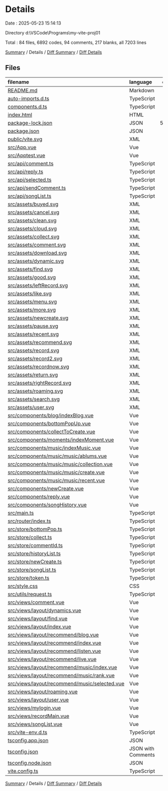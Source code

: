 # Details

Date : 2025-05-23 15:14:13

Directory d:\\VSCode\\Programs\\my-vite-proj01

Total : 84 files,  6892 codes, 94 comments, 217 blanks, all 7203 lines

[Summary](results.md) / Details / [Diff Summary](diff.md) / [Diff Details](diff-details.md)

## Files
| filename | language | code | comment | blank | total |
| :--- | :--- | ---: | ---: | ---: | ---: |
| [README.md](/README.md) | Markdown | 3 | 0 | 3 | 6 |
| [auto-imports.d.ts](/auto-imports.d.ts) | TypeScript | 5 | 6 | 1 | 12 |
| [components.d.ts](/components.d.ts) | TypeScript | 27 | 6 | 2 | 35 |
| [index.html](/index.html) | HTML | 18 | 0 | 1 | 19 |
| [package-lock.json](/package-lock.json) | JSON | 5,163 | 0 | 1 | 5,164 |
| [package.json](/package.json) | JSON | 37 | 0 | 1 | 38 |
| [public/vite.svg](/public/vite.svg) | XML | 1 | 0 | 0 | 1 |
| [src/App.vue](/src/App.vue) | Vue | 7 | 0 | 4 | 11 |
| [src/Apptest.vue](/src/Apptest.vue) | Vue | 22 | 0 | 5 | 27 |
| [src/api/comment.ts](/src/api/comment.ts) | TypeScript | 9 | 0 | 1 | 10 |
| [src/api/reply.ts](/src/api/reply.ts) | TypeScript | 10 | 0 | 1 | 11 |
| [src/api/selected.ts](/src/api/selected.ts) | TypeScript | 10 | 3 | 3 | 16 |
| [src/api/sendComment.ts](/src/api/sendComment.ts) | TypeScript | 11 | 0 | 1 | 12 |
| [src/api/songList.ts](/src/api/songList.ts) | TypeScript | 9 | 0 | 2 | 11 |
| [src/assets/buyed.svg](/src/assets/buyed.svg) | XML | 1 | 0 | 0 | 1 |
| [src/assets/cancel.svg](/src/assets/cancel.svg) | XML | 1 | 0 | 0 | 1 |
| [src/assets/clean.svg](/src/assets/clean.svg) | XML | 1 | 0 | 0 | 1 |
| [src/assets/cloud.svg](/src/assets/cloud.svg) | XML | 1 | 0 | 0 | 1 |
| [src/assets/collect.svg](/src/assets/collect.svg) | XML | 1 | 0 | 0 | 1 |
| [src/assets/comment.svg](/src/assets/comment.svg) | XML | 1 | 0 | 0 | 1 |
| [src/assets/download.svg](/src/assets/download.svg) | XML | 1 | 0 | 0 | 1 |
| [src/assets/dynamic.svg](/src/assets/dynamic.svg) | XML | 1 | 0 | 0 | 1 |
| [src/assets/find.svg](/src/assets/find.svg) | XML | 1 | 0 | 0 | 1 |
| [src/assets/good.svg](/src/assets/good.svg) | XML | 1 | 0 | 0 | 1 |
| [src/assets/leftRecord.svg](/src/assets/leftRecord.svg) | XML | 1 | 0 | 0 | 1 |
| [src/assets/like.svg](/src/assets/like.svg) | XML | 1 | 0 | 0 | 1 |
| [src/assets/menu.svg](/src/assets/menu.svg) | XML | 1 | 0 | 0 | 1 |
| [src/assets/more.svg](/src/assets/more.svg) | XML | 1 | 0 | 0 | 1 |
| [src/assets/newcreate.svg](/src/assets/newcreate.svg) | XML | 1 | 0 | 0 | 1 |
| [src/assets/pause.svg](/src/assets/pause.svg) | XML | 1 | 0 | 0 | 1 |
| [src/assets/recent.svg](/src/assets/recent.svg) | XML | 1 | 0 | 0 | 1 |
| [src/assets/recommend.svg](/src/assets/recommend.svg) | XML | 1 | 0 | 0 | 1 |
| [src/assets/record.svg](/src/assets/record.svg) | XML | 1 | 0 | 0 | 1 |
| [src/assets/record2.svg](/src/assets/record2.svg) | XML | 1 | 0 | 0 | 1 |
| [src/assets/recordnow.svg](/src/assets/recordnow.svg) | XML | 1 | 0 | 0 | 1 |
| [src/assets/return.svg](/src/assets/return.svg) | XML | 1 | 0 | 0 | 1 |
| [src/assets/rightRecord.svg](/src/assets/rightRecord.svg) | XML | 1 | 0 | 0 | 1 |
| [src/assets/roaming.svg](/src/assets/roaming.svg) | XML | 1 | 0 | 0 | 1 |
| [src/assets/search.svg](/src/assets/search.svg) | XML | 1 | 0 | 0 | 1 |
| [src/assets/user.svg](/src/assets/user.svg) | XML | 1 | 0 | 0 | 1 |
| [src/components/blog/indexBlog.vue](/src/components/blog/indexBlog.vue) | Vue | 5 | 0 | 1 | 6 |
| [src/components/bottomPopUp.vue](/src/components/bottomPopUp.vue) | Vue | 37 | 3 | 9 | 49 |
| [src/components/collectToCreate.vue](/src/components/collectToCreate.vue) | Vue | 33 | 2 | 8 | 43 |
| [src/components/moments/indexMoment.vue](/src/components/moments/indexMoment.vue) | Vue | 5 | 0 | 1 | 6 |
| [src/components/music/indexMusic.vue](/src/components/music/indexMusic.vue) | Vue | 55 | 1 | 3 | 59 |
| [src/components/music/music/ablums.vue](/src/components/music/music/ablums.vue) | Vue | 5 | 0 | 1 | 6 |
| [src/components/music/music/collection.vue](/src/components/music/music/collection.vue) | Vue | 72 | 0 | 6 | 78 |
| [src/components/music/music/create.vue](/src/components/music/music/create.vue) | Vue | 72 | 0 | 8 | 80 |
| [src/components/music/music/recent.vue](/src/components/music/music/recent.vue) | Vue | 5 | 0 | 1 | 6 |
| [src/components/newCreate.vue](/src/components/newCreate.vue) | Vue | 41 | 2 | 5 | 48 |
| [src/components/reply.vue](/src/components/reply.vue) | Vue | 88 | 9 | 8 | 105 |
| [src/components/songHistory.vue](/src/components/songHistory.vue) | Vue | 66 | 2 | 8 | 76 |
| [src/main.ts](/src/main.ts) | TypeScript | 13 | 0 | 2 | 15 |
| [src/router/index.ts](/src/router/index.ts) | TypeScript | 75 | 1 | 7 | 83 |
| [src/store/bottomPop.ts](/src/store/bottomPop.ts) | TypeScript | 10 | 0 | 1 | 11 |
| [src/store/collect.ts](/src/store/collect.ts) | TypeScript | 12 | 0 | 2 | 14 |
| [src/store/commentId.ts](/src/store/commentId.ts) | TypeScript | 12 | 0 | 1 | 13 |
| [src/store/historyList.ts](/src/store/historyList.ts) | TypeScript | 10 | 0 | 1 | 11 |
| [src/store/newCreate.ts](/src/store/newCreate.ts) | TypeScript | 33 | 0 | 5 | 38 |
| [src/store/songList.ts](/src/store/songList.ts) | TypeScript | 16 | 0 | 2 | 18 |
| [src/store/token.ts](/src/store/token.ts) | TypeScript | 10 | 1 | 1 | 12 |
| [src/style.css](/src/style.css) | CSS | 8 | 0 | 4 | 12 |
| [src/utils/request.ts](/src/utils/request.ts) | TypeScript | 16 | 9 | 4 | 29 |
| [src/views/comment.vue](/src/views/comment.vue) | Vue | 123 | 8 | 8 | 139 |
| [src/views/layout/dynamics.vue](/src/views/layout/dynamics.vue) | Vue | 5 | 0 | 3 | 8 |
| [src/views/layout/find.vue](/src/views/layout/find.vue) | Vue | 5 | 0 | 3 | 8 |
| [src/views/layout/index.vue](/src/views/layout/index.vue) | Vue | 49 | 5 | 4 | 58 |
| [src/views/layout/recommend/blog.vue](/src/views/layout/recommend/blog.vue) | Vue | 5 | 0 | 3 | 8 |
| [src/views/layout/recommend/index.vue](/src/views/layout/recommend/index.vue) | Vue | 25 | 0 | 4 | 29 |
| [src/views/layout/recommend/listen.vue](/src/views/layout/recommend/listen.vue) | Vue | 5 | 0 | 3 | 8 |
| [src/views/layout/recommend/live.vue](/src/views/layout/recommend/live.vue) | Vue | 5 | 0 | 3 | 8 |
| [src/views/layout/recommend/music/index.vue](/src/views/layout/recommend/music/index.vue) | Vue | 13 | 0 | 3 | 16 |
| [src/views/layout/recommend/music/rank.vue](/src/views/layout/recommend/music/rank.vue) | Vue | 5 | 0 | 2 | 7 |
| [src/views/layout/recommend/music/selected.vue](/src/views/layout/recommend/music/selected.vue) | Vue | 128 | 3 | 16 | 147 |
| [src/views/layout/roaming.vue](/src/views/layout/roaming.vue) | Vue | 5 | 0 | 3 | 8 |
| [src/views/layout/user.vue](/src/views/layout/user.vue) | Vue | 109 | 9 | 8 | 126 |
| [src/views/mylogin.vue](/src/views/mylogin.vue) | Vue | 76 | 5 | 9 | 90 |
| [src/views/recordMain.vue](/src/views/recordMain.vue) | Vue | 65 | 7 | 7 | 79 |
| [src/views/songList.vue](/src/views/songList.vue) | Vue | 124 | 7 | 12 | 143 |
| [src/vite-env.d.ts](/src/vite-env.d.ts) | TypeScript | 0 | 1 | 1 | 2 |
| [tsconfig.app.json](/tsconfig.app.json) | JSON | 15 | 1 | 3 | 19 |
| [tsconfig.json](/tsconfig.json) | JSON with Comments | 24 | 0 | 1 | 25 |
| [tsconfig.node.json](/tsconfig.node.json) | JSON | 23 | 2 | 4 | 29 |
| [vite.config.ts](/vite.config.ts) | TypeScript | 26 | 1 | 2 | 29 |

[Summary](results.md) / Details / [Diff Summary](diff.md) / [Diff Details](diff-details.md)